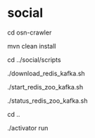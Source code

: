 # social

cd osn-crawler 

mvn clean install

cd ../social/scripts

./download_redis_kafka.sh

./start_redis_zoo_kafka.sh

./status_redis_zoo_kafka.sh

cd ..

./activator run
